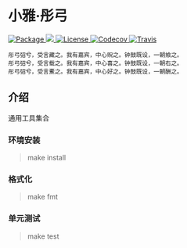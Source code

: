 # 小雅·彤弓

<p style="text-align: left">
    <a href="https://pypi.python.org/pypi/tonggong">
        <img src="https://img.shields.io/pypi/v/tonggong?style=flat-square" alt="Package" />
    </a>
    <a href="https://pypi.python.org/pypi/tonggong">
        <img src="https://img.shields.io/pypi/pyversions/tonggong?style=flat-square" />
    </a>
    <a href="https://github.com/arcticdata/tonggong/blob/master/LICENSE">
        <img src="https://img.shields.io/pypi/l/tonggong?style=flat-square" alt="License" />
    </a>
    <a href="https://codecov.io/gh/arcticdata/tonggong">
        <img src="https://img.shields.io/codecov/c/gh/arcticdata/tonggong/master?style=flat-square" alt="Codecov" />
    </a>
    <a href="https://travis-ci.com/arcticdata/tonggong">
        <img src="https://img.shields.io/travis/com/arcticdata/tonggong?style=flat-square" alt="Travis" />
    </a>
</p>

```
彤弓弨兮，受言藏之。我有嘉宾，中心贶之。钟鼓既设，一朝飨之。
彤弓弨兮，受言载之。我有嘉宾，中心喜之。钟鼓既设，一朝右之。
彤弓弨兮，受言櫜之。我有嘉宾，中心好之。钟鼓既设，一朝酬之。
```

## 介绍

通用工具集合

### 环境安装
> make install

### 格式化
> make fmt

### 单元测试
> make test
